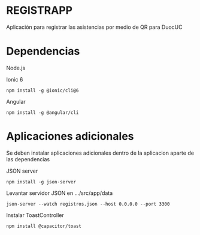 # REGISTRAPP

Aplicación para registrar las asistencias por medio de QR para DuocUC

# Dependencias

Node.js

Ionic 6
```
npm install -g @ionic/cli@6
```

Angular
```
npm install -g @angular/cli
```

# Aplicaciones adicionales

Se deben instalar aplicaciones adicionales dentro de la aplicacion aparte de las dependencias

JSON server
```
npm install -g json-server
```

Levantar servidor JSON en .../src/app/data
```
json-server --watch registros.json --host 0.0.0.0 --port 3300
```

Instalar ToastController
```
npm install @capacitor/toast
```